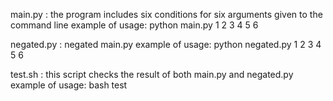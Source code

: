main.py :
  the program includes six conditions for six arguments given to the command line
  example of usage: 
  python main.py 1 2 3 4 5 6

negated.py :
  negated main.py
  example of usage:
  python negated.py 1 2 3 4 5 6

test.sh :
  this script checks the result of both main.py and negated.py
  example of usage:
  bash test
